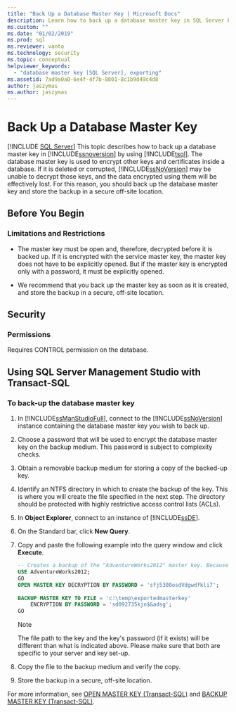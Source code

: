 ```yaml
---
title: "Back Up a Database Master Key | Microsoft Docs"
description: Learn how to back up a database master key in SQL Server by using Transact-SQL. This essential key encrypts other keys and certificates.
ms.custom: ""
ms.date: "01/02/2019"
ms.prod: sql
ms.reviewer: vanto
ms.technology: security
ms.topic: conceptual
helpviewer_keywords: 
  - "database master key [SQL Server], exporting"
ms.assetid: 7ad9a0a0-6e4f-4f7b-8801-8c1b9d49c4d8
author: jaszymas
ms.author: jaszymas
---
```

# Back Up a Database Master Key
[!INCLUDE [SQL Server](../../../includes/applies-to-version/sqlserver.md)]
  This topic describes how to back up a database master key in [!INCLUDE[ssnoversion](../../../includes/ssnoversion-md.md)] by using [!INCLUDE[tsql](../../../includes/tsql-md.md)]. The database master key is used to encrypt other keys and certificates inside a database. If it is deleted or corrupted, [!INCLUDE[ssNoVersion](../../../includes/ssnoversion-md.md)] may be unable to decrypt those keys, and the data encrypted using them will be effectively lost. For this reason, you should back up the database master key and store the backup in a secure off-site location.  
  
## Before You Begin  
  
### Limitations and Restrictions  
  
- The master key must be open and, therefore, decrypted before it is backed up. If it is encrypted with the service master key, the master key does not have to be explicitly opened. But if the master key is encrypted only with a password, it must be explicitly opened.  
  
- We recommend that you back up the master key as soon as it is created, and store the backup in a secure, off-site location.  
  
## Security  
  
### Permissions
Requires CONTROL permission on the database.  
  
## Using SQL Server Management Studio with Transact-SQL  
  
### To back-up the database master key  
  
1. In [!INCLUDE[ssManStudioFull](../../../includes/ssmanstudiofull-md.md)], connect to the [!INCLUDE[ssNoVersion](../../../includes/ssnoversion-md.md)] instance containing the database master key you wish to back up.  
  
2. Choose a password that will be used to encrypt the database master key on the backup medium. This password is subject to complexity checks.  
  
3. Obtain a removable backup medium for storing a copy of the backed-up key.  
  
4. Identify an NTFS directory in which to create the backup of the key. This is where you will create the file specified in the next step. The directory should be protected with highly restrictive access control lists (ACLs).  
  
5. In **Object Explorer**, connect to an instance of [!INCLUDE[ssDE](../../../includes/ssde-md.md)].  
  
6. On the Standard bar, click **New Query**.  
  
7. Copy and paste the following example into the query window and click **Execute**.  
  
    ```sql
    -- Creates a backup of the "AdventureWorks2012" master key. Because this master key is not encrypted by the service master key, a password must be specified when it is opened.  
    USE AdventureWorks2012;   
    GO  
    OPEN MASTER KEY DECRYPTION BY PASSWORD = 'sfj5300osdVdgwdfkli7';   
  
    BACKUP MASTER KEY TO FILE = 'c:\temp\exportedmasterkey'   
        ENCRYPTION BY PASSWORD = 'sd092735kjn$&adsg';   
    GO  
    ```  
  
    > [!NOTE]  
    > The file path to the key and the key's password (if it exists) will be different than what is indicated above. Please make sure that both are specific to your server and key set-up.  
  
8. Copy the file to the backup medium and verify the copy.  
  
9. Store the backup in a secure, off-site location.  
  
 For more information, see [OPEN MASTER KEY &#40;Transact-SQL&#41;](../../../t-sql/statements/open-master-key-transact-sql.md) and [BACKUP MASTER KEY &#40;Transact-SQL&#41;](../../../t-sql/statements/backup-master-key-transact-sql.md).  
